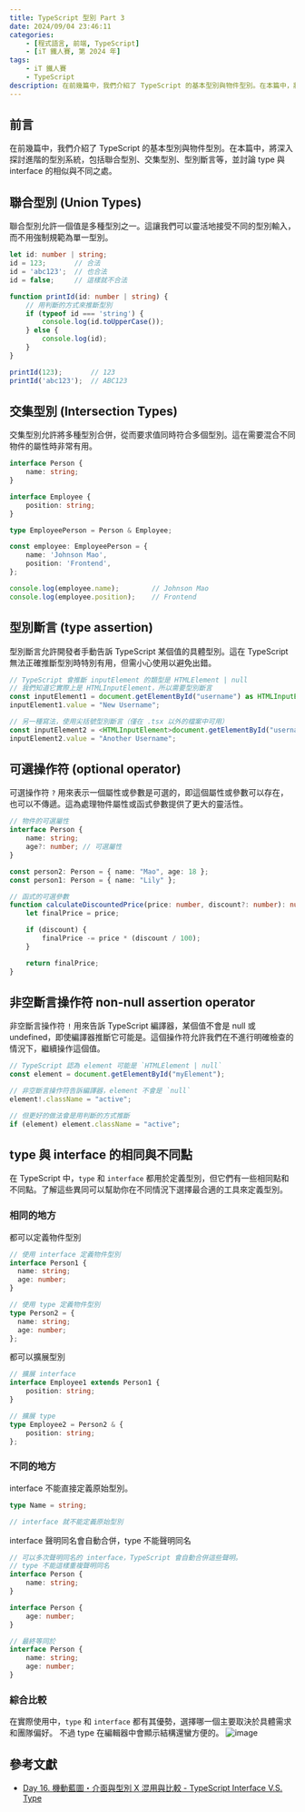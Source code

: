 ```yaml
---
title: TypeScript 型別 Part 3
date: 2024/09/04 23:46:11
categories:
    - [程式語言, 前端, TypeScript]
    - [iT 鐵人賽, 第 2024 年]
tags: 
    - iT 鐵人賽
    - TypeScript
description: 在前幾篇中，我們介紹了 TypeScript 的基本型別與物件型別。在本篇中，將深入探討進階的型別系統，包括聯合型別、交集型別、型別斷言等，並討論 type 與 interface 的相似與不同之處。
---
```


## 前言

在前幾篇中，我們介紹了 TypeScript 的基本型別與物件型別。在本篇中，將深入探討進階的型別系統，包括聯合型別、交集型別、型別斷言等，並討論 type 與 interface 的相似與不同之處。


## 聯合型別 (Union Types)

聯合型別允許一個值是多種型別之一。這讓我們可以靈活地接受不同的型別輸入，而不用強制規範為單一型別。

```ts
let id: number | string;
id = 123;       // 合法
id = 'abc123';  // 也合法
id = false;     // 這樣就不合法

function printId(id: number | string) {
    // 用判斷的方式來推斷型別
    if (typeof id === 'string') {
        console.log(id.toUpperCase());
    } else {
        console.log(id);
    }
}

printId(123);       // 123
printId('abc123');  // ABC123
```

## 交集型別 (Intersection Types)

交集型別允許將多種型別合併，從而要求值同時符合多個型別。這在需要混合不同物件的屬性時非常有用。

```ts
interface Person {
    name: string;
}

interface Employee {
    position: string;
}

type EmployeePerson = Person & Employee;

const employee: EmployeePerson = {
    name: 'Johnson Mao',
    position: 'Frontend',
};

console.log(employee.name);        // Johnson Mao
console.log(employee.position);    // Frontend
```

## 型別斷言 (type assertion)

型別斷言允許開發者手動告訴 TypeScript 某個值的具體型別。這在 TypeScript 無法正確推斷型別時特別有用，但需小心使用以避免出錯。

```ts
// TypeScript 會推斷 inputElement 的類型是 HTMLElement | null
// 我們知道它實際上是 HTMLInputElement，所以需要型別斷言
const inputElement1 = document.getElementById("username") as HTMLInputElement;
inputElement1.value = "New Username";

// 另一種寫法，使用尖括號型別斷言（僅在 .tsx 以外的檔案中可用）
const inputElement2 = <HTMLInputElement>document.getElementById("username");
inputElement2.value = "Another Username";
```

## 可選操作符 (optional operator)

可選操作符 `?` 用來表示一個屬性或參數是可選的，即這個屬性或參數可以存在，也可以不傳遞。這為處理物件屬性或函式參數提供了更大的靈活性。

```ts
// 物件的可選屬性
interface Person {
    name: string;
    age?: number; // 可選屬性
}

const person2: Person = { name: "Mao", age: 18 };
const person1: Person = { name: "Lily" };

// 函式的可選參數
function calculateDiscountedPrice(price: number, discount?: number): number {
    let finalPrice = price;

    if (discount) {
        finalPrice -= price * (discount / 100);
    }

    return finalPrice;
}
```

## 非空斷言操作符 non-null assertion operator

非空斷言操作符 `!` 用來告訴 TypeScript 編譯器，某個值不會是 null 或 undefined，即使編譯器推斷它可能是。這個操作符允許我們在不進行明確檢查的情況下，繼續操作這個值。

```ts
// TypeScript 認為 element 可能是 `HTMLElement | null`
const element = document.getElementById("myElement");

// 非空斷言操作符告訴編譯器，element 不會是 `null`
element!.className = "active";

// 但更好的做法會是用判斷的方式推斷
if (element) element.className = "active";
```

## type 與 interface 的相同與不同點

在 TypeScript 中，`type` 和 `interface` 都用於定義型別，但它們有一些相同點和不同點。了解這些異同可以幫助你在不同情況下選擇最合適的工具來定義型別。

### 相同的地方

都可以定義物件型別

```ts
// 使用 interface 定義物件型別
interface Person1 {
  name: string;
  age: number;
}

// 使用 type 定義物件型別
type Person2 = {
  name: string;
  age: number;
};
```

都可以擴展型別

```ts
// 擴展 interface
interface Employee1 extends Person1 {
    position: string;
}

// 擴展 type
type Employee2 = Person2 & {
    position: string;
};

```

### 不同的地方

interface 不能直接定義原始型別。
```ts
type Name = string;

// interface 就不能定義原始型別
```

interface 聲明同名會自動合併，type 不能聲明同名

```ts
// 可以多次聲明同名的 interface，TypeScript 會自動合併這些聲明。
// type 不能這樣重複聲明同名
interface Person {
    name: string;
}

interface Person {
    age: number;
}

// 最終等同於
interface Person {
    name: string;
    age: number;
}
```

### 綜合比較

在實際使用中，`type` 和 `interface` 都有其優勢，選擇哪一個主要取決於具體需求和團隊偏好。
不過 type 在編輯器中會顯示結構還蠻方便的。
![image](https://hackmd.io/_uploads/HyzJgLPh0.png)

## 參考文獻

- [Day 16. 機動藍圖・介面與型別 X 混用與比較 - TypeScript Interface V.S. Type](https://ithelp.ithome.com.tw/articles/10216626)